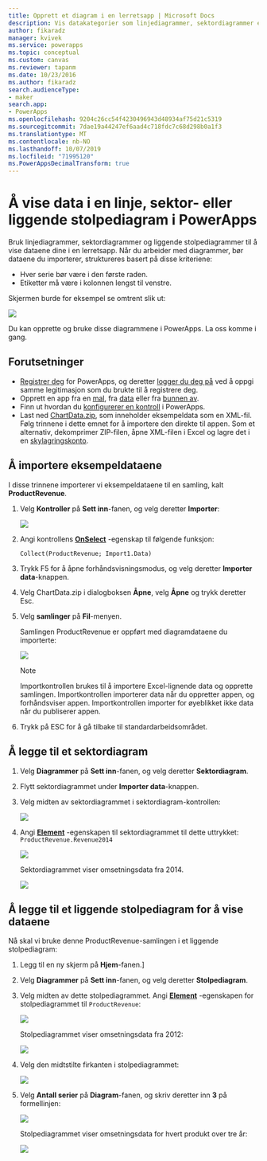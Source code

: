 ```yaml
---
title: Opprett et diagram i en lerretsapp | Microsoft Docs
description: Vis datakategorier som linjediagrammer, sektordiagrammer eller liggende stolpediagrammer i en lerretsapp i PowerApps
author: fikaradz
manager: kvivek
ms.service: powerapps
ms.topic: conceptual
ms.custom: canvas
ms.reviewer: tapanm
ms.date: 10/23/2016
ms.author: fikaradz
search.audienceType:
- maker
search.app:
- PowerApps
ms.openlocfilehash: 9204c26cc54f4230496943d48934af75d21c5319
ms.sourcegitcommit: 7dae19a44247ef6aad4c718fdc7c68d298b0a1f3
ms.translationtype: MT
ms.contentlocale: nb-NO
ms.lasthandoff: 10/07/2019
ms.locfileid: "71995120"
ms.PowerAppsDecimalTransform: true
---
```

# <a name="show-data-in-a-line-pie-or-bar-chart-in-powerapps"></a>Å vise data i en linje, sektor- eller liggende stolpediagram i PowerApps

Bruk linjediagrammer, sektordiagrammer og liggende stolpediagrammer til å vise dataene dine i en lerretsapp. Når du arbeider med diagrammer, bør dataene du importerer, struktureres basert på disse kriteriene:

* Hver serie bør være i den første raden.
* Etiketter må være i kolonnen lengst til venstre.

Skjermen burde for eksempel se omtrent slik ut:

![][9]

Du kan opprette og bruke disse diagrammene i PowerApps. La oss komme i gang.

## <a name="prerequisites"></a>Forutsetninger

* [Registrer deg](../signup-for-powerapps.md) for PowerApps, og deretter [logger du deg på](https://web.powerapps.com?utm_source=padocs&utm_medium=linkinadoc&utm_campaign=referralsfromdoc) ved å oppgi samme legitimasjon som du brukte til å registrere deg.
* Opprett en app fra en [mal](get-started-test-drive.md), fra [data](get-started-create-from-data.md) eller fra [bunnen av](get-started-create-from-blank.md).
* Finn ut hvordan du [konfigurerer en kontroll](add-configure-controls.md) i PowerApps.
* Last ned [ChartData.zip](http://pwrappssamples.blob.core.windows.net/samples/ChartData.zip), som inneholder eksempeldata som en XML-fil. Følg trinnene i dette emnet for å importere den direkte til appen. Som et alternativ, dekomprimer ZIP-filen, åpne XML-filen i Excel og lagre det i en [skylagringskonto](connections/cloud-storage-blob-connections.md).

## <a name="import-the-sample-data"></a>Å importere eksempeldataene
I disse trinnene importerer vi eksempeldataene til en samling, kalt **ProductRevenue**.

1. Velg **Kontroller** på **Sett inn**-fanen, og velg deretter **Importer**:  

    ![][11]  

2. Angi kontrollens **[OnSelect](controls/properties-core.md)** -egenskap til følgende funksjon:  

   ```Collect(ProductRevenue; Import1.Data)```

3. Trykk F5 for å åpne forhåndsvisningsmodus, og velg deretter **Importer data**-knappen.

4. Velg ChartData.zip i dialogboksen **Åpne**, velg **Åpne** og trykk deretter Esc.

5. Velg **samlinger** på **Fil**-menyen.

    Samlingen ProductRevenue er oppført med diagramdataene du importerte:

    ![][1]  

   > [!NOTE]
   > Importkontrollen brukes til å importere Excel-lignende data og opprette samlingen. Importkontrollen importerer data når du oppretter appen, og forhåndsviser appen. Importkontrollen importer for øyeblikket ikke data når du publiserer appen.
   >

6. Trykk på ESC for å gå tilbake til standardarbeidsområdet.

## <a name="add-a-pie-chart"></a>Å legge til et sektordiagram
1. Velg **Diagrammer** på **Sett inn**-fanen, og velg deretter **Sektordiagram**.

2. Flytt sektordiagrammet under **Importer data**-knappen.

3. Velg midten av sektordiagrammet i sektordiagram-kontrollen:   

    ![][10]

4. Angi **[Element](controls/properties-core.md)** -egenskapen til sektordiagrammet til dette uttrykket: `ProductRevenue.Revenue2014`

    ![][2]  

    Sektordiagrammet viser omsetningsdata fra 2014.

    ![][3]  

## <a name="add-a-bar-chart-to-display-your-data"></a>Å legge til et liggende stolpediagram for å vise dataene
Nå skal vi bruke denne ProductRevenue-samlingen i et liggende stolpediagram:

1. Legg til en ny skjerm på **Hjem**-fanen.]

2. Velg **Diagrammer** på **Sett inn**-fanen, og velg deretter **Stolpediagram**.

3. Velg midten av dette stolpediagrammet. Angi **[Element](controls/properties-core.md)** -egenskapen for stolpediagrammet til ```ProductRevenue```:

    ![][12]  

    Stolpediagrammet viser omsetningsdata fra 2012:

    ![][4]  

4. Velg den midtstilte firkanten i stolpediagrammet:

    ![][5]

5. Velg **Antall serier** på **Diagram**-fanen, og skriv deretter inn **3** på formellinjen:

    ![][6]  

    Stolpediagrammet viser omsetningsdata for hvert produkt over tre år:

    ![][7]  

[1]: ./media/use-line-pie-bar-chart/productrevenuecollection.png
[2]: ./media/use-line-pie-bar-chart/itemsexpression.png
[3]: ./media/use-line-pie-bar-chart/piechart.png
[4]: ./media/use-line-pie-bar-chart/columnchart.png
[5]: ./media/use-line-pie-bar-chart/columnchartseries.png
[6]: ./media/use-line-pie-bar-chart/columnchartseriesfunction.png
[7]: ./media/use-line-pie-bar-chart/columnchartthreeyears.png
[8]: ./media/use-line-pie-bar-chart/preview.png
[9]: ./media/use-line-pie-bar-chart/tableformat.png
[10]: ./media/use-line-pie-bar-chart/middlepiechart.png
[11]: ./media/use-line-pie-bar-chart/import.png
[12]: ./media/use-line-pie-bar-chart/itemscolumnchart.png
